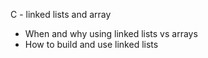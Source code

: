 C - linked lists and array

* When and why using linked lists vs arrays
* How to build and use linked lists
